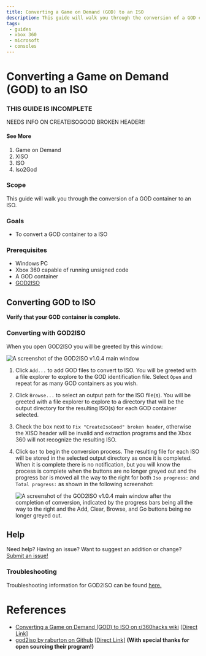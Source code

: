 ```yaml
---
title: Converting a Game on Demand (GOD) to an ISO
description: This guide will walk you through the conversion of a GOD container to an ISO. 
tags:
 - guides
 - xbox 360
 - microsoft
 - consoles
---
```


# Converting a Game on Demand (GOD) to an ISO

### THIS GUIDE IS INCOMPLETE

NEEDS INFO ON CREATEISOGOOD BROKEN HEADER!!

#### See More

1. Game on Demand
2. XISO
3. ISO
4. Iso2God


### Scope

This guide will walk you through the conversion of a GOD container to an ISO. 

### Goals

- To convert a GOD container to a ISO

### Prerequisites

- Windows PC
- Xbox 360 capable of running unsigned code
- A GOD container
- [GOD2ISO](http://www.mediafire.com/download.php?o7sf7f8687p7tux)

## Converting GOD to ISO

**Verify that your GOD container is complete.**

### Converting with GOD2ISO

When you open GOD2ISO you will be greeted by this window:

![A screenshot of the GOD2ISO v1.0.4 main window](https://wiki,phoenixconsoles.org/media/software/god2iso/main.jpg)

1. Click `Add...` to add GOD files to convert to ISO. You will be greeted with a file explorer to explore to the GOD identification file.  Select `Open` and repeat for as many GOD containers as you wish.

2. Click `Browse...` to select an output path for the ISO file(s). You will be greeted with a file explorer to explore to a directory that will be the output directory for the resulting ISO(s) for each GOD container selected.

3. Check the box next to `Fix "CreateIsoGood" broken header`, otherwise the XISO header will be invalid and extraction programs and the Xbox 360 will not recognize the resulting ISO.

4. Click `Go!` to begin the conversion process. The resulting file for each ISO will be stored in the selected output directory as once it is completed. When it is complete there is no notification, but you will know the process is complete when the buttons are no longer greyed out and the progress bar is moved all the way to the right for both `Iso progress:` and `Total progress:` as shown in the following screenshot: 

   ![A screenshot of the GOD2ISO v1.0.4 main window after the completion of conversion, indicated by the progress bars being all the way to the right and the Add, Clear, Browse, and Go buttons being no longer greyed out.](https://wiki,phoenixconsoles.org/media/software/god2iso/finished.jpg)

## Help

Need help? Having an issue? Want to suggest an addition or change? [Submit an issue!](site.repo)

### Troubleshooting

Troubleshooting information for GOD2ISO can be found [here.]( {{site.baseurl}}/_docs/consoles/microsoft/xbox360/info/software/homebrew/fsft/god/god2iso.html#troubleshooting)

# References

- [Converting a Game on Demand (GOD) to ISO on r/360hacks wiki](https://web.archive.org/web/*/https://www.reddit.com/r/360hacks/wiki/god2iso) [[Direct Link]](https://www.reddit.com/r/360hacks/wiki/god2iso)
- [god2iso by raburton on Github](https://web.archive.org/web/*/https://github.com/raburton/god2iso) [[Direct Link]](https://github.com/raburton/god2iso) **(With special thanks for open sourcing their program!)**